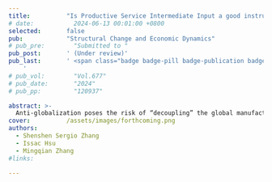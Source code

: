 ```yaml
---
title:          "Is Productive Service Intermediate Input a good instrument for enhancing the Global Value Chain participation?"
# date:           2024-06-13 00:01:00 +0800
selected:       false
pub:            "Structural Change and Economic Dynamics"
# pub_pre:        "Submitted to "
pub_post:       ' (Under review)'
pub_last:       ' <span class="badge badge-pill badge-publication badge-success">1<sup>st</sup> author</span> <span class="badge badge-pill badge-publication badge-success-c">Corr. author</span>
    '
# pub_vol:        "Vol.677"
# pub_date:       "2024"
# pub_pp:         "120937"

abstract: >-
  Anti-globalization poses the risk of “decoupling” the global manufacturing production system. Improving the status of the Global Value Chain (GVC) within the manufacturing system has become a strategic requirement for many countries.   As a new economic growth point with high potential, the service economy undoubtedly plays an essential role in optimizing and upgrading the GVC.   Therefore, based on the OECD ICIO table, this article empirically investigates the relationship between productive service intermediate inputs and participation in the GVC with its mechanism.    The results show that productive service intermediate inputs can facilitate the upward movement of countries’ GVC participation towards a higher value-added end; such a promotion effect can be achieved through channels of improving servitization of manufacturing, which is related to financial restraints and production and operational efficiency, and, at the same time, manifests less pronounced for the reason of "crowding out" effect of innovation capability.
cover:          /assets/images/forthcoming.png
authors:
  - Shenshen Sergio Zhang
  - Issac Hsu
  - Mingqian Zhang
#links:

---
```

